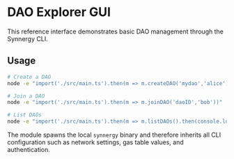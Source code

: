 # DAO Explorer GUI

This reference interface demonstrates basic DAO management through the Synnergy CLI.

## Usage

```bash
# Create a DAO
node -e "import('./src/main.ts').then(m => m.createDAO('mydao','alice').then(id => console.log(id)))"

# Join a DAO
node -e "import('./src/main.ts').then(m => m.joinDAO('daoID','bob'))"

# List DAOs
node -e "import('./src/main.ts').then(m => m.listDAOs().then(console.log))"
```

The module spawns the local `synnergy` binary and therefore inherits all CLI configuration
such as network settings, gas table values, and authentication.
